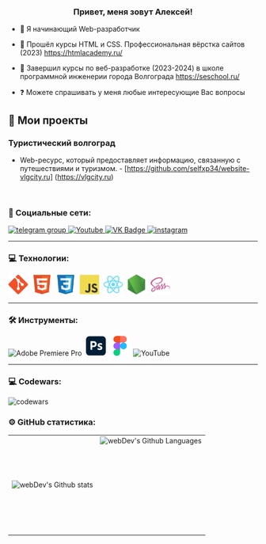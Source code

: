 
  

### <div align="center">Привет, меня зовут Алексей!</div>  

  
- 🔭 Я начинающий Web-разработчик

- 🌱 Прошёл курсы HTML и CSS. Профессиональная вёрстка сайтов (2023) https://htmlacademy.ru/
  

- 🌱 Завершил курсы по веб-разработке (2023-2024) в школе программной инженерии города Волгограда https://seschool.ru/
  

- ❓ Можете спрашивать у меня любые интерeсующие Вас вопросы

## 🚀 Мои проекты

  ### Туристический волгоград
- Web-ресурс, который предоставляет информацию, связанную с путешествиями и туризмом. - [https://github.com/selfxp34/website-vlgcity.ru] (https://vlgcity.ru)


<br/>  

### 🤝 Социальные сети:

  <div id="badges">
    <a href="https://t.me/AlexSopnevv" target="_blank">
      <img src="https://cdn-icons-png.flaticon.com/512/2111/2111646.png" width="40" height="40" alt="telegram group" />
    </a>
    <a href="https://www.youtube.com/@Selfxp34">
      <img src="https://cdn-icons-png.flaticon.com/512/3670/3670147.png" width="40" height="40" alt="Youtube"/>
    </a>
    <a href="https://vk.com/self34" target="_blank">
      <img src="https://cdn-icons-png.flaticon.com/512/145/145813.png" width="40" height="40" alt="VK Badge"/>
    </a>
        <a href="https://instagram.com/selfxp34" target="_blank">
      <img src="https://static.tildacdn.com/tild3632-3833-4136-b264-646531663566/noroot.png" width="44" height="44" alt="instagram"/>
    </a>


-------


### 💻 Технологии:

<div>
  <img src="https://github.com/devicons/devicon/blob/master/icons/git/git-original.svg" title="git" alt="git" width="40" height="40"/>&nbsp
  <img src="https://github.com/devicons/devicon/blob/master/icons/html5/html5-original.svg" title="html5" alt="html5" width="40" height="40"/>&nbsp
  <img src="https://github.com/devicons/devicon/blob/master/icons/css3/css3-original.svg" title="css" alt="css" width="40" height="40"/>&nbsp
  <img src="https://github.com/devicons/devicon/blob/master/icons/javascript/javascript-original.svg" title="javascript" alt="javascript" width="40" height="40"/>&nbsp
  <img src="https://github.com/devicons/devicon/blob/master/icons/react/react-original.svg" title="reactjs" alt="reactjs" width="40" height="40"/>&nbsp
  <img src="https://github.com/devicons/devicon/blob/master/icons/nodejs/nodejs-original.svg" title="nodejs" alt="nodejs" width="40" height="40"/>&nbsp
  <img src="https://github.com/devicons/devicon/blob/master/icons/sass/sass-original.svg" title="sass/scss" alt="sass/scss" width="40" height="40"/>&nbsp;
</div>

---

### 🛠 Инструменты:

<div>
  <img src="https://www.kindpng.com/picc/m/640-6405395_premiere-pro-logo-png-circle-transparent-png.png" title="Adobe Premiere Pro" alt="Adobe Premiere Pro" width="40" height="40"/>&nbsp;
  <img src="https://github.com/devicons/devicon/blob/master/icons/photoshop/photoshop-plain.svg" title="photoshop" alt="photoshop" width="40" height="40"/>&nbsp;
  <img src="https://github.com/devicons/devicon/blob/master/icons/figma/figma-original.svg" title="figma" alt="figma" width="40" height="40"/>&nbsp;
  <img src="https://upload.wikimedia.org/wikipedia/commons/9/9e/YouTube_Logo_%282013-2017%29.svg" title="YouTube" alt="YouTube" width="40" height="40"/>&nbsp;
</div>

---

<!-- ### 💻 Пройденные курсы:

| Курсы                                                           | Дата              |
| ----------------------------------------------------------------| :---------------: |
|htmlacademy.ru/Основы HTML и CSS                                   | 02/2022 - 03/2022 |
|seschool.ru/   Основы web разработки                               | 02/2023 - 02/2024 |
--- -->

### 💻 Codewars:

![codewars](https://www.codewars.com/users/selfxp34/badges/large)

### ⚙️ GitHub статистика:

<table>
  <tr>
    <td>
   <img align="left" src="http://github-readme-streak-stats.herokuapp.com?user=selfxp34&theme=dark&background=000000" alt="webDev's Github stats" />
    </td>
    <td>
      <img height="195px" align="right" alt="webDev's Github Languages" src="https://github-readme-stats-sigma-five.vercel.app/api/top-langs/?username=selfxp34&layout=compact&theme=vision-friendly-dark" />
    </td>
  </tr>
</table>

